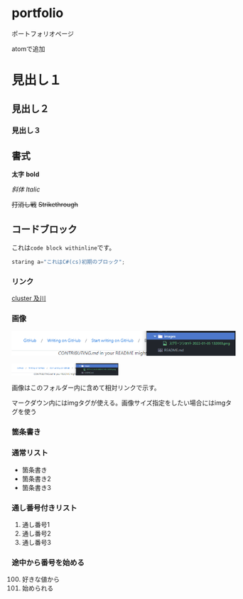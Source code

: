 # portfolio
ポートフォリオページ

atomで追加

# 見出し１

## 見出し２

### 見出し３

## 書式

**太字** **bold**

*斜体* *Italic*

~~打消し戦~~ ~~Strikethrough~~

## コードブロック

これは`code block withinline`です。

```cs
staring a="これはC#(cs)初期のブロック";
```

### リンク

[cluster 及川](https://cluster.mu/w/a9426dc3-ee56-4cf7-a02c-5636befe1374)

### 画像

![画像](images/image.png)

<img src="images/image.png"
alt="画像" style="width: 240px">

画像はこのフォルダー内に含めて相対リンクで示す。

マークダウン内にはimgタグが使える。画像サイズ指定をしたい場合にはimgタグを使う



### 箇条書き

### 通常リスト


- 箇条書き
- 箇条書き2
- 箇条書き3

### 通し番号付きリスト

1. 通し番号1
1. 通し番号2
1. 通し番号3

### 途中から番号を始める

100. 好きな値から
100. 始められる
